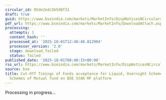 ```yaml
---
circular_id: 85de2edc5b5d8f31
draft: true
guid: https://www.bseindia.com/markets/MarketInfo/DispNoticesNCirculars.aspx?Noticeid={CD961DFF-6B47-4964-A849-0545BC5DAEAC}&noticeno=20251001-17&dt=10/01/2025&icount=17&totcount=42&flag=0
pdf_url: https://www.bseindia.com/markets/MarketInfo/DownloadAttach.aspx?id=20251001-17&attachedId=
processing:
  attempts: 1
  content_hash: ''
  processed_at: '2025-10-01T12:48:40.812904'
  processor_version: '2.0'
  stage: download_failed
  status: failed
published_date: '2025-10-01T08:40:15+00:00'
rss_url: https://www.bseindia.com/markets/MarketInfo/DispNoticesNCirculars.aspx?Noticeid={CD961DFF-6B47-4964-A849-0545BC5DAEAC}&noticeno=20251001-17&dt=10/01/2025&icount=17&totcount=42&flag=0
source: bse
title: Cut-Off Timings of Funds acceptance for Liquid, Overnight Schemes and Other
  Schemes of Mutual fund on BSE StAR MF platform
---
```


Processing in progress...